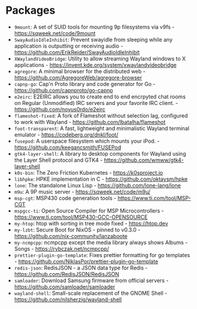 # Packages
- `9mount`: A set of SUID tools for mounting 9p filesystems via v9fs - https://sqweek.net/code/9mount
- `SwayAudioIdleInhibit`: Prevent swayidle from sleeping while any application is outputting or receiving audio - https://github.com/ErikReider/SwayAudioIdleInhibit
- `XWaylandVideoBridge`: Utility to allow streaming Wayland windows to X applications - https://invent.kde.org/system/xwaylandvideobridge
- `agregore`: A minimal browser for the distributed web - https://github.com/AgregoreWeb/agregore-browser
- `capnp-go`: Cap'n Proto library and code generator for Go - https://github.com/capnproto/go-capnp
- `e2eirc`: E2EIRC allows you to create end to end encrpyted chat rooms on Regular (Unmodified) IRC servers and your favorite IRC client. - https://github.com/novus0rdo/e2eirc
- `flameshot-fixed`: A fork of Flameshot without selection lag, configured to work with Wayland - https://github.com/lbatalha/flameshot
- `foot-transparent`: A fast, lightweight and minimalistic Wayland terminal emulator - https://codeberg.org/dnkl/foot/
- `fusepod`: A userspace filesystem which mounts your iPod. - https://github.com/keegancsmith/FUSEPod
- `gtk4-layer-shell`: A library to desktop components for Wayland using the Layer Shell protocol and GTK4 - https://github.com/wmww/gtk4-layer-shell
- `k0s-bin`: The Zero Friction Kubernetes - https://k0sproject.io
- `libhpke`: HPKE implementation in C - https://github.com/oktaysm/hpke
- `lone`: The standalone Linux Lisp - https://github.com/lone-lang/lone
- `m9u`: A 9P music server - https://sqweek.net/code/m9u/
- `msp-cgt`: MSP430 code generation tools - https://www.ti.com/tool/MSP-CGT
- `mspgcc-ti`: Open Source Compiler for MSP Microcontrollers - https://www.ti.com/tool/MSP430-GCC-OPENSOURCE
- `my-htop`: htop with sorting in tree mode fixed - https://htop.dev
- `my-lzbt`: Secure Boot for NixOS - pinned to v0.3.0 - https://github.com/nix-community/lanzaboote
- `my-ncmpcpp`: ncmpcpp except the media library always shows Albums - Songs - https://rybczak.net/ncmpcpp/
- `prettier-plugin-go-template`: Fixes prettier formatting for go templates - https://github.com/NiklasPor/prettier-plugin-go-template
- `redis-json`: RedisJSON - a JSON data type for Redis - https://github.com/RedisJSON/RedisJSON
- `samloader`: Download Samsung firmware from official servers - https://github.com/samloader/samloader
- `wayland-shell`: Small-scale replacement of the GNOME Shell - https://github.com/nilsherzig/wayland-shell
